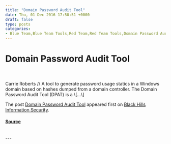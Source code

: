 ```yaml
---
title: "Domain Password Audit Tool"
date: Thu, 01 Dec 2016 17:50:51 +0000
draft: false
type: posts
categories: 
- Blue Team,Blue Team Tools,Red Team,Red Team Tools,Domain Password Audit Tool,DPAT
---
```

# Domain Password Audit Tool

<br/>

<br/>
Carrie Roberts // A tool to generate password usage statics in a Windows domain based on hashes dumped from a domain controller. The Domain Password Audit Tool (DPAT) is a \[…\]

The post [Domain Password Audit Tool](https://www.blackhillsinfosec.com/domain-password-audit-tool/) appeared first on [Black Hills Information Security](https://www.blackhillsinfosec.com).

#### [Source](https://www.blackhillsinfosec.com/domain-password-audit-tool/)

<br/>
---

